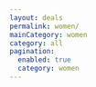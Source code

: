 ```yaml
---
layout: deals
permalink: women/
mainCategory: women
category: all
pagination:
  enabled: true
  category: women
---
```







      

  

